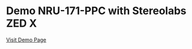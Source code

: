 # Demo NRU-171-PPC with Stereolabs ZED X
[Visit Demo Page](https://neousys.gitbook.io/nru-series/nru-160_nru-170/demo-ideas/zed-x-on-nru-171v-ppc)
